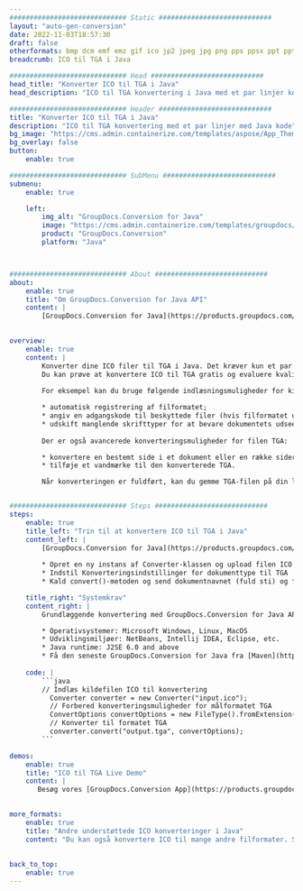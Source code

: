 ```yaml
---
############################# Static ############################
layout: "auto-gen-conversion"
date: 2022-11-03T18:57:30
draft: false
otherformats: bmp dcm emf emz gif ico jp2 jpeg jpg png pps ppsx ppt pptx psb psd svg svgz tga tif tiff webp wmf wmz
breadcrumb: ICO til TGA i Java

############################# Head ############################
head_title: "Konverter ICO til TGA i Java"
head_description: "ICO til TGA konvertering i Java med et par linjer kode. Konverter over 160 filformater ved hjælp af GroupDocs dokumentkonverterings-API for Java"

############################# Header ############################
title: "Konverter ICO til TGA i Java"
description: "ICO til TGA konvertering med et par linjer med Java kode"
bg_image: "https://cms.admin.containerize.com/templates/aspose/App_Themes/V3/images/bg/header1.png"
bg_overlay: false
button:
    enable: true

############################# SubMenu ############################
submenu:
    enable: true

    left:
        img_alt: "GroupDocs.Conversion for Java"
        image: "https://cms.admin.containerize.com/templates/groupdocs/images/product-logos/90x90-noborder/groupdocs-conversion-java.png"
        product: "GroupDocs.Conversion"
        platform: "Java"



############################# About ############################
about:
    enable: true
    title: "Om GroupDocs.Conversion for Java API"
    content: |
        [GroupDocs.Conversion for Java](https://products.groupdocs.com/conversion/java/) er en avanceret filformatkonverterings-API til konvertering mellem populære billed- og dokumentformater såsom Microsoft Office, OpenDocument, PDF, HTML, e-mail, CAD. og meget mere med blot et par linjer kode. Den native API registrerer automatisk formaterne af de originale dokumenter og tilbyder mange muligheder for at tilpasse de konverterede dokumenter. Sammen med funktionen til at udtrække information fra et dokument, understøtter den også caching af konverteringsresultaterne til den lokale disk som standard. Enhver form for cachelagring kan dog understøttes ved at implementere de passende grænseflader - Amazon S3, Dropbox, Google Drive, Windows Azure, Reddis eller andre.
    

overview:
    enable: true
    content: |
        Konverter dine ICO filer til TGA i Java. Det kræver kun et par linjer med Java kode på enhver platform efter eget valg, såsom Windows, Linux, macOS.
        Du kan prøve at konvertere ICO til TGA gratis og evaluere kvaliteten af ​​konverteringsresultaterne. Sammen med simple filkonverteringsscripts kan du prøve mere sofistikerede muligheder for at indlæse ICO-kildefilen og gemme TGA-outputtet. 
        
        For eksempel kan du bruge følgende indlæsningsmuligheder for kilden ICO:

        * automatisk registrering af filformatet;
        * angiv en adgangskode til beskyttede filer (hvis filformatet understøtter det);
        * udskift manglende skrifttyper for at bevare dokumentets udseende.
        
        Der er også avancerede konverteringsmuligheder for filen TGA:

        * konvertere en bestemt side i et dokument eller en række sider;
        * tilføje et vandmærke til den konverterede TGA.

        Når konverteringen er fuldført, kan du gemme TGA-filen på din lokale filsti eller på et tredjepartslager såsom FTP, Amazon S3, Google Drive, Dropbox osv. Bemærk venligst - for at konvertere ICO til TGA, behøver du ikke installere yderligere software, såsom MS Office, Open Office, Adobe Acrobat Reader osv.


############################# Steps ############################
steps:
    enable: true
    title_left: "Trin til at konvertere ICO til TGA i Java"
    content_left: |
        [GroupDocs.Conversion for Java](https://products.groupdocs.com/conversion/java/) giver udviklere mulighed for nemt at konvertere ICO fil til TGA med et par linjer kode.
        
        * Opret en ny instans af Converter-klassen og upload filen ICO med den fulde sti
        * Indstil Konverteringsindstillinger for dokumenttype til TGA
        * Kald convert()-metoden og send dokumentnavnet (fuld sti) og formatet (TGA) som en parameter

    title_right: "Systemkrav"
    content_right: |
        Grundlæggende konvertering med GroupDocs.Conversion for Java API kan udføres med blot et par linjer kode. Vores API'er understøttes på alle større platforme og operativsystemer. Før du udfører koden nedenfor, skal du sørge for, at du har følgende forudsætninger installeret på dit system.

        * Operativsystemer: Microsoft Windows, Linux, MacOS
        * Udviklingsmiljøer: NetBeans, Intellij IDEA, Eclipse, etc.
        * Java runtime: J2SE 6.0 and above
        * Få den seneste GroupDocs.Conversion for Java fra [Maven](https://repository.groupdocs.com/webapp/#/artifacts/browse/tree/General/repo/com/groupdocs/groupdocs-conversion)
         
    code: |
        ```java    
        // Indlæs kildefilen ICO til konvertering
          Converter converter = new Converter("input.ico");
          // Forbered konverteringsmuligheder for målformatet TGA
          ConvertOptions convertOptions = new FileType().fromExtension("tga").getConvertOptions();
          // Konverter til formatet TGA
          converter.convert("output.tga", convertOptions);
        ```

demos:
    enable: true
    title: "ICO til TGA Live Demo"
    content: |
       Besøg vores [GroupDocs.Conversion App](https://products.groupdocs.app/conversion/family) websted, og prøv ICO til TGA konvertering nu. Den gratis demo har følgende fordele
          

more_formats:
    enable: true
    title: "Andre understøttede ICO konverteringer i Java"
    content: "Du kan også konvertere ICO til mange andre filformater. Se venligst listen nedenfor."
       
       
back_to_top:
    enable: true
---
```

